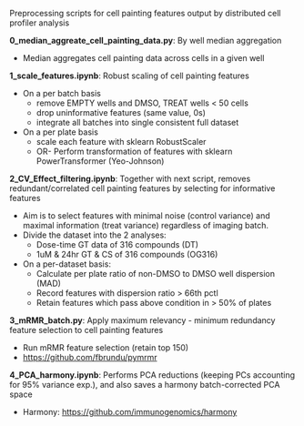 Preprocessing scripts for cell painting features output by distributed cell profiler analysis

**0_median_aggreate_cell_painting_data.py**: By well median aggregation
- Median aggregates cell painting data across cells in a given well

**1_scale_features.ipynb**: Robust scaling of cell painting features
- On a per batch basis
    - remove EMPTY wells and DMSO, TREAT wells < 50 cells
    - drop uninformative features (same value, 0s)
    - integrate all batches into single consistent full dataset
- On a per plate basis
    - scale each feature with sklearn RobustScaler
    - OR- Perform transformation of features with sklearn PowerTransformer (Yeo-Johnson)

**2_CV_Effect_filtering.ipynb**: Together with next script, removes redundant/correlated cell painting features by selecting for informative features 
- Aim is to select features with minimal noise (control variance) and maximal information (treat variance) regardless of imaging batch.
- Divide the dataset into the 2 analyses:
    - Dose-time GT data of 316 compounds (DT)
    - 1uM & 24hr GT & CS of 316 compounds (OG316)
- On a per-dataset basis:
    - Calculate per plate ratio of non-DMSO to DMSO well dispersion (MAD)
    - Record features with dispersion ratio > 66th pctl
    - Retain features which pass above condition in > 50% of plates
    

**3_mRMR_batch.py**: Apply maximum relevancy - minimum redundancy feature selection to cell painting features
- Run mRMR feature selection (retain top 150)
- https://github.com/fbrundu/pymrmr

**4_PCA_harmony.ipynb**: Performs PCA reductions (keeping PCs accounting for 95% variance exp.), and also saves a harmony batch-corrected PCA space
- Harmony: https://github.com/immunogenomics/harmony

